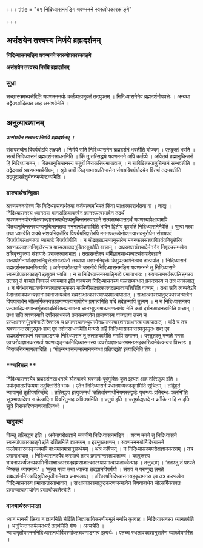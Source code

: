+++
title = "०९ निदिध्यासनमङ्गि श्रवण्मनने स्वरूपोपकारकाङ्गे"

+++


## असंशयेन तत्त्वस्य निर्णये ब्रह्मदर्शनम्

**निदिध्यासनमङ्गि श्रवण्मनने स्वरूपोपकारकाङ्गे**

**असंशयेन तत्त्वस्य निर्णये ब्रह्मदर्शनम्**

### **सुधा**

सच्छास्त्रमभ्यसेदिति श्रवणमननयोः कर्तव्यत्वमुक्तं तदयुक्तम् । निदिध्यासनेनैव ब्रह्मदर्शनोपपत्तेः । अन्यथा तद्वैयर्थ्यादित्यत आह असंशयेनेति ।

## **अनुव्याख्यानम्**

***असंशयेन तत्त्वस्य निर्णये ब्रह्मदर्शनम् ।***

संशयशब्देन विपर्ययोऽपि लक्ष्यते । निर्णये सति निदिध्यासनेन ब्रह्मदर्शनं भवतीति योज्यम् । एतदुक्तं भवति । सत्यं निदिध्यासनं ब्रह्मदर्शनसाधनमिति । किं तु तत्सिद्धये श्रवणमनने अपि कर्तव्ये । अवितथं ब्रह्मानुचिन्तनं हि निदिध्यासनम् । वितथानुचिन्तनस्य चतुर्थे निराकरिष्यमाणत्वात् । न चाविदितस्यानुचिन्तनं सम्भवतीति । तद्वेदनार्थं श्रवणमभ्यर्थनीयम् । श्रुते चार्थे लिङ्गाभासप्रतिभासेन संशयविपर्ययोदयेन वितथं तद्भवतीति तद्व्युदासहेतुर्मननमप्येष्टव्यमिति ।

### **वाक्यार्थचन्द्रिका**

श्रवणमननयोश्च किं निदिध्यासनार्थतया कर्तव्यत्वमभिमतं किंवा साक्षात्कारार्थतया वा । नाद्यः । निदिध्यासनस्य ध्यानतया मानसक्रियावत्त्वेन ज्ञानरूपत्वाभावेन तदर्थं श्रवणमननयोरनपेक्षणाज्ज्ञानरूपत्वेऽप्यनुचिन्तनस्याज्ञाने सत्यसम्भवात्तदर्थं श्रवणस्यापेक्षायामपि वितथानुचिन्तनस्याप्यनुचिन्तनतया मननानपेक्षणादिति भावेन द्वितीयं दूषयति निदिध्यासनेनैवेति । श्रुत्वा मत्वा तथा ध्यात्वेति वाक्ये संशयनिवृत्तेरिव विपर्ययनिवृत्तेरपि मननफलत्वेनोक्तत्वात्तदनुरोधेन संशयपदं विपर्ययोपलक्षणतया व्याचष्टे विपर्ययोपीति । न चोदाहृतप्रमाणानुसारेण मननफलसंशयविपर्ययनिवृत्तेरिव श्रवणफलाज्ञाननिवृत्तेरप्यत्र वाच्यत्वात्तदनुक्तिरयुक्तेति वाच्यम् । अप्रसक्तसंशयादेर्मननेन निवृत्त्यसम्भवेन तन्निवृत्त्युक्त्या संशयादेः प्रसक्तत्वलाभात् । तत्प्रसक्तेश्च धर्मिज्ञानसाध्यत्वात्संशयादेरज्ञाने सत्ययोगेनार्थादज्ञाननिवृत्तेर्लाभादर्थतो लब्धाया अज्ञाननिवृत्तेः किमुपलक्षणेनेत्यत्र तात्पर्यात् ॥ निदिध्यासनं ब्रह्मदर्शनसाधनमित्यादि । अनेनापरोक्षज्ञाने जननीये निदिध्यासनमङ्गि श्रवणमनने तु निदिध्यासने स्वरूपोपकारकाङ्गे इत्युक्तं भवति । न च निदिध्यासनस्याङ्गित्वे प्रमाणाभावः । श्रवणसामर्थ्यरूपलिङ्गस्य ततस्तु तं पश्यते निष्कलं ध्यायमान इति वाक्यस्य निदिध्यासनस्य फलसम्बन्धात् प्रकरणस्य च तत्र मनवत्वात् । न चैवंभावनाप्रकर्षजन्यत्वात्कामुकस्य कामिनीसाक्षात्कारवदप्रमात्वापत्तिरिति वाच्यम् । तथा सति त्वन्मतेऽपि वेदान्तवाक्यजन्यज्ञानभावनाजन्यत्वेन ब्रह्मसाक्षात्कारस्याप्यप्रमात्वापातात् । साक्षात्कारस्यादुष्टकारजन्यत्वेन विषयाबाधेन चौत्सर्गिकस्वतःप्रामाण्यत्यागायोगेन प्रमात्वमिति यदि तदेतन्मापि तुल्यम् । न च निदिध्यासनस्य प्रत्यक्षादिप्रमाणान्तर्भूतत्वादतिरिक्तप्रमाणस्य चानभ्युपगमात्प्रमाणत्वमेव नेति कथं दर्शनसाधनत्वमिति वाच्यम् । तथा सति श्रवणस्यापि दर्शनसाधनत्वे प्रमाकरणत्वेन प्रामाण्यस्य वाच्यतया तस्य च प्रत्यक्षानन्तर्भूतत्वेनातिरिक्तस्य च प्रमाणस्यानभ्युपगमेनाप्रमाणत्वाद्दर्शनसाधनत्वाभावापातात् । यदि च तत्र श्रवणानन्तरमनुस्मृतः शब्द एव दर्शनसाधनमिति मन्यसे तर्हि निदिध्यासनमन्तरमनुस्मृतः शब्द एव ब्रह्मदर्शनसाधनं श्रवणाद्यङ्गकं निदिध्यासनं तु तत्सहकारीति ममापि समानम् । वस्तुतस्तु मन्मते मनस एवापरोक्षज्ञानकरणत्वं श्रवणाद्यङ्गकनिदिध्यासनस्य त्वपरोक्षज्ञानकरणमनःसहकारित्वमेवेत्यन्यत्र विस्तरः ॥ निराकरिष्यमाणत्वादिति । ‘योऽन्यथासन्तमात्मानमन्यथा प्रतिपद्यते’ इत्यादिनेति शेषः ।

### **परिमल **

निदिध्यासनस्यैव ब्रह्मदर्शनसाधनत्वे श्रौतवाक्ये श्रवणादेः पूर्वमुक्तिः कुत इत्यत आह तत्सिद्धय इति । उपोद्घातप्रक्रियया तदुक्तिरिति भावः । एतेन निदिध्यासनं प्रधानमन्यत्तदङ्गमिति सूचितम् । तद्विवृतं न्यायामृते तृतीयपरिच्छेदे । तत्सिद्धय इत्युक्तमर्थं ‘तन्निर्धारणार्थनियमस्तद्दृष्टेः पृथग्ध्यः प्रतिबन्धः फलमि’ति सूत्रभाष्यदिशा न चेत्यादिना विवरितुमाह अवितथमिति ॥ चतुर्थ इति । चतुर्थाद्यपादे न प्रतीके न हि स इति सूत्रे निराकरिष्यमाणत्वादित्यर्थः ।

### **यादुपत्यं**

किन्तु तत्सिद्धय इति । अनेनापरोक्षज्ञाने जननीये निदिध्यासनमङ्गि । श्रवण मनने तु निदिध्यासने स्वरूपोपकारकाङ्गे इति दर्शितमिति ज्ञातव्यम् । इदमुपलक्षणम् । श्रवणमननयोर्निदिध्यासने फलोपकारकाङ्गत्वमपि वक्ष्यमाणमत्रानुसन्धेयम् । अत्र कश्चित् । न निदिध्यासनमपरोक्षज्ञानकरणम् । तत्र प्रमाणाभावात् । निदिध्यासनस्यैव करणत्वे तस्य प्रमाणान्तरतापाताच्च । कामुकस्य भावनाप्रकर्षजन्यकामिनीसाक्षात्कारवद्ब्रह्मसाक्षात्कारस्याप्रमात्वापाताच्चेत्याह । तत्तुच्छम् । ‘ततस्तु तं पश्यते निष्कलं ध्यायमानः’ । ‘श्रुत्वा मत्वा तथा ध्यात्त्वा तदज्ञानविपर्ययौ । संशयं च पराणुद्य लभते ब्रह्मदर्शनमि’त्यादिश्रुतिस्मृतीनामेवात्र प्रमाणत्वात् । परिपक्वनिदिध्यासनसहकृतमनस एव तत्र करणत्वेन निदिध्यासनस्य प्रमाणान्तरताभावात् । साक्षात्कारस्यादुष्टकरणजन्यत्वेन विषयाबाधेन चौत्सर्गिकस्वतः प्रामाण्यत्यागायोगेन प्रमात्वोपपत्तेश्चेति ।

### **वाक्यार्थरत्नमाला**

ध्यानं मानसी क्रिया न ज्ञानमिति चेदिति जिज्ञासाधिकरणीयमूलं मनसि कृत्वाह ॥ निदिध्यासनस्य ध्यानतयेति । अनुचिन्तनतयेत्यतःपरं तदर्थमिति शेषः । अन्यत्रेति । न्यायामृतीयमनननिदिध्यासनयोर्विवरणोक्तश्रवणाङ्गत्व इत्यर्थः । एतच्च स्थलावकाशानुसारेण व्याख्येयमस्ति ।

